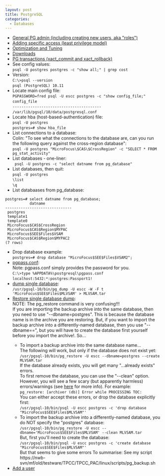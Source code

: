 ```yaml
---
layout: post
title: PostgreSQL
categories:
  - Databases
---
```

* [General PG admin (including creating new users, aka "roles")](https://www.postgresqltutorial.com/postgresql-administration/)
* [Adding specific access (least privilege model)](https://aws.amazon.com/blogs/database/managing-postgresql-users-and-roles/)
* [Optimization and Tuning](https://wiki.postgresql.org/wiki/Performance_Optimization)
* [Downloads](https://www.enterprisedb.com/downloads/postgres-postgresql-downloads)
* [PG transactions (xact_commit and xact_rollback)](https://www.tutorialspoint.com/postgresql/postgresql_transactions.htm)
* See config values:  
`psql -U postgres postgres -c "show all;" | grep cost`  
* Version:  
`C:\>psql --version`  
`psql (PostgreSQL) 10.11`
* Locate main config file:    
`PGPASSWORD=fred psql -U escc postgres -c "show config_file;"`  
`config_file`  
`----------------------------------------`    
`/var/lib/pgsql/10/data/postgresql.conf`  
* Locate hba (host-based-authentication) file:  
`psql -U postgres`  
`postgres=# show hba_file`  
* List connections to a database:  
Colin: "To see what the connections to the database are, can you run the following query against the cross-region database":  
`psql -U postgres "MicroFocus\$CAS\$CrossRegion" -c "SELECT * FROM pg_stat_activity"`
* List databases - one-liner:  
` psql -U postgres -c "select datname from pg_database"`  
* List databases, then quit:  
`psql -U postgres`  
`\list`  
`\q`  
* List databaases from pg_database:
```
postgres=# select datname from pg_database;
           datname
------------------------------
 postgres
 template1
 template0
 MicroFocus$CAS$CrossRegion
 MicroFocus$CAS$Region$MYPAC
 MicroFocus$SEE$Files$VSAM
 MicroFocus$CAS$Region$MYPAC2
(7 rows)
```
* Drop database example:  
`postgres=# drop database "MicroFocus$SEE$Files$VSAM2";`  
* [pgpass.conf](https://www.postgresql.org/docs/9.1/libpq-pgpass.html):  
Note: pgpass.conf simply provides the password for you.  
`C:\>type %APPDATA%\postgresql\pgpass.conf`  
`localhost:5432:*:postgres:Passport1!`
* [dump single database](https://www.postgresqltutorial.com/postgresql-backup-database/):  
`/usr/pgsql-10/bin/pg_dump -U escc -W -F t 'MicroFocus$SEE$Files$MLVSAM' > MLVSAM.tar`  
* [Restore single database dump](https://www.postgresqltutorial.com/postgresql-restore-database/):  
NOTE: The pg_restore command is very confusing!!!  
If you are importing the backup archive into the same database, then you need to use "--dbname=postgres". This is because the database name is in the archive you are restoring. But, if you want to import the backup archive into a differently-named database, then you use "--dbname==<newdbname>", but you will have to create the database first yourself before you import the archive!. So...    
  * To import a backup archive into the same database name...     
  The following will work, but only if the database does not exist yet:   
  `/usr/pgsql-10/bin/pg_restore -U escc --dbname=postgres --create MLVSAM.tar`  
  If the database already exists, you will get many "...already exists" errors.    
  To first remove the database, you can use the "--clean" option. However, you will see a few scary (but apparently harmless) errors/warnings (see [here](https://dba.stackexchange.com/questions/90258/pg-restore-archiver-db-could-not-execute-query-error-schema-public-alre) for more info). For example:  
  `pg_restore: [archiver (db)] Error while PROCESSING TOC:`  
  You can either accept these errors, or drop the database explicitly first:      
  `/usr/pgsql-10/bin/psql -U escc postgres -c 'drop database "MicroFocus$SEE$Files$MLVSAM"'`  
  * To import the backup archive into a differently-named database, you do NOT specify the "postgres" database:     
  `/usr/pgsql-10/bin/pg_restore -U escc --dbname='MicroFocus$SEE$Files$MLVSAM' --clean MLVSAM.tar`  
  But, first you'll need to create the database:  
  `/usr/pgsql-10/bin/psql -U escc postgres -c 'create database "MicroFocus$SEE$Files$MLVSAM"'`  
  But that seems to give some errors 
  To summarise: See my script https://nwb-svn/mf/old/testware/TPCC/TPCC_PAC/linux/scripts/pg_backup.sh  
* [Add a user](https://stackoverflow.com/questions/5189026/how-to-add-a-user-to-postgresql-in-windows)
    
